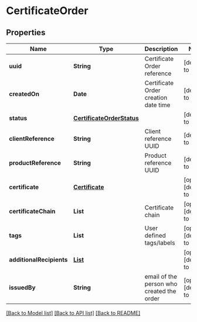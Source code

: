 # CertificateOrder
## Properties

| Name | Type | Description | Notes |
|------------ | ------------- | ------------- | -------------|
| **uuid** | **String** | Certificate Order reference | [default to null] |
| **createdOn** | **Date** | Certificate Order creation date time | [default to null] |
| **status** | [**CertificateOrderStatus**](CertificateOrderStatus.md) |  | [default to null] |
| **clientReference** | **String** | Client reference UUID | [default to null] |
| **productReference** | **String** | Product reference UUID | [default to null] |
| **certificate** | [**Certificate**](Certificate.md) |  | [optional] [default to null] |
| **certificateChain** | **List** | Certificate chain | [optional] [default to null] |
| **tags** | **List** | User defined tags/labels | [optional] [default to null] |
| **additionalRecipients** | [**List**](AdditionalRecipient.md) |  | [optional] [default to null] |
| **issuedBy** | **String** | email of the person who created the order | [optional] [default to null] |

[[Back to Model list]](../README.md#documentation-for-models) [[Back to API list]](../README.md#documentation-for-api-endpoints) [[Back to README]](../README.md)

